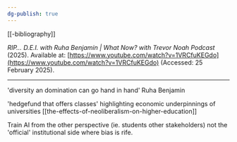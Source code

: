 ```yaml
---
dg-publish: true
---
```

[[-bibliography]]

_RIP… D.E.I. with Ruha Benjamin | What Now? with Trevor Noah Podcast_ (2025). Available at: [https://www.youtube.com/watch?v=1VRCfuKEGdo](https://www.youtube.com/watch?v=1VRCfuKEGdo) (Accessed: 25 February 2025).

---

'diversity an domination can go hand in hand' Ruha Benjamin

'hedgefund that offers classes' highlighting economic underpinnings of universities [[the-effects-of-neoliberalism-on-higher-education]] 

Train AI from the other perspective (ie. students other stakeholders) not the 'official' institutional side where bias is rife.
